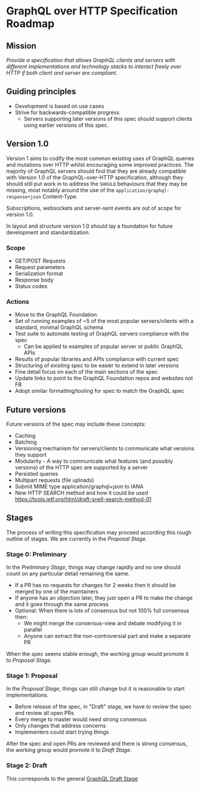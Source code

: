 # GraphQL over HTTP Specification Roadmap

## Mission

_Provide a specification that allows GraphQL clients and servers with different
implementations and technology stacks to interact freely over HTTP if both
client and server are compliant._

## Guiding principles

- Development is based on use cases
- Strive for backwards-compatible progress
  - Servers supporting later versions of this spec should support clients using
    earlier versions of this spec.

## Version 1.0

Version 1 aims to codify the most common existing uses of GraphQL queries and
mutations over HTTP whilst encouraging some improved practices. The majority of
GraphQL servers should find that they are already compatible with Version 1.0 of
the GraphQL-over-HTTP specification, although they should still put work in to
address the `SHOULD` behaviours that they may be missing, most notably around
the use of the `application/graphql-response+json` Content-Type.

Subscriptions, websockets and server-sent events are out of scope for version
1.0.

In layout and structure version 1.0 should lay a foundation for future
development and standardization.

### Scope

- GET/POST Requests
- Request parameters
- Serialization format
- Response body
- Status codes

### Actions

- Move to the GraphQL Foundation
- Set of running examples of ~5 of the most popular servers/clients with a
  standard, minimal GraphQL schema
- Test suite to automate testing of GraphQL servers compliance with the spec
  - Can be applied to examples of popular server or public GraphQL APIs
- Results of popular libraries and APIs compliance with current spec
- Structuring of existing spec to be easier to extend in later versions
- Fine detail focus on each of the main sections of the spec
- Update links to point to the GraphQL Foundation repos and websites not FB
- Adopt similar formatting/tooling for spec to match the GraphQL spec

## Future versions

Future versions of the spec may include these concepts:

- Caching
- Batching
- Versioning mechanism for servers/clients to communicate what versions they
  support
- Modularity - A way to communicate what features (and possibly versions) of the
  HTTP spec are supported by a server
- Persisted queries
- Multipart requests (file uploads)
- Submit MIME type application/graphql+json to IANA
- New HTTP SEARCH method and how it could be used
  https://tools.ietf.org/html/draft-snell-search-method-01

## Stages

The process of writing this specification may proceed according this rough
outline of stages. We are currently in the _Proposal Stage_.

### Stage 0: Preliminary

In the _Preliminary Stage_, things may change rapidly and no one should count on
any particular detail remaining the same.

- If a PR has no requests for changes for 2 weeks then it should be merged by
  one of the maintainers
- If anyone has an objection later, they just open a PR to make the change and
  it goes through the same process
- Optional: When there is lots of consensus but not 100% full consensus then:
  - We might merge the consensus-view and debate modifying it in parallel
  - Anyone can extract the non-controversial part and make a separate PR

When the spec seems stable enough, the working group would promote it to
_Proposal Stage_.

### Stage 1: Proposal

In the _Proposal Stage_, things can still change but it is reasonable to start
implementations.

- Before release of the spec, in "Draft" stage, we have to review the spec and
  review all open PRs
- Every merge to master would need strong consensus
- Only changes that address concerns
- Implementers could start trying things

After the spec and open PRs are reviewed and there is strong consensus, the
working group would promote it to _Draft Stage_.

### Stage 2: Draft

This corresponds to the general
[GraphQL Draft Stage](https://github.com/graphql/graphql-spec/blob/master/CONTRIBUTING.md#stage-2-draft)
